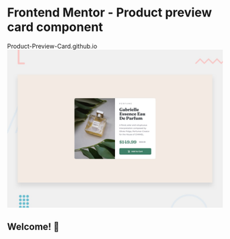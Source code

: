 # Frontend Mentor - Product preview card component
Product-Preview-Card.github.io
![Design preview for the Product preview card component coding challenge](./design/desktop-preview.jpg)

## Welcome! 👋

